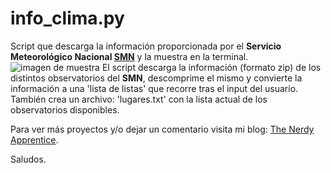 # info_clima.py

Script que descarga la información proporcionada por el **Servicio Meteorológico Nacional [SMN](https://www.smn.gob.ar/)** y la muestra en la terminal.
![imagen de muestra](https://i.ibb.co/k1z546Y/muestra-salida.png)
El script descarga la información (formato zip) de los distintos observatorios del **SMN**, descomprime el mismo y convierte la información a una 'lista de listas' que recorre tras el input del usuario.
También crea un archivo: 'lugares.txt' con la lista actual de los observatorios disponibles.

Para ver más proyectos y/o dejar un comentario visita mi blog: [The Nerdy Apprentice](https://thenerdyapprentice.blogspot.com/).

Saludos.



